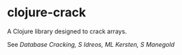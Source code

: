 # clojure-crack

A Clojure library designed to crack arrays.

See
*Database Cracking, S Idreos, ML Kersten, S Manegold*
